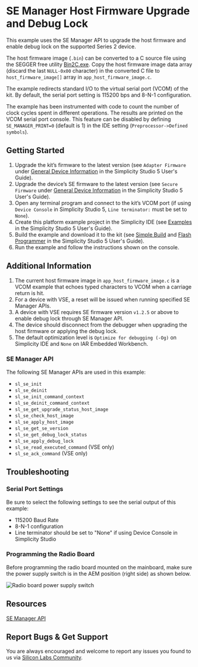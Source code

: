 # SE Manager Host Firmware Upgrade and Debug Lock

This example uses the SE Manager API to upgrade the host firmware and enable debug lock on the supported Series 2 device.

The host firmware image (`.bin`) can be converted to a C source file using the SEGGER free utility [Bin2C.exe](https://www.segger.com/free-utilities/bin2c/). Copy the host firmware image data array (discard the last `NULL-0x00` character) in the converted C file to `host_firmware_image[]` array in `app_host_firmware_image.c`.

The example redirects standard I/O to the virtual serial port (VCOM) of the kit. By default, the serial port setting is 115200 bps and 8-N-1 configuration.

The example has been instrumented with code to count the number of clock cycles spent in different operations. The results are printed on the VCOM serial port console. This feature can be disabled by defining `SE_MANAGER_PRINT=0` (default is 1) in the IDE setting (`Preprocessor->Defined symbols`).

## Getting Started

1. Upgrade the kit’s firmware to the latest version (see `Adapter Firmware` under [General Device Information](https://docs.silabs.com/simplicity-studio-5-users-guide/latest/ss-5-users-guide-about-the-launcher/welcome-and-device-tabs#general-device-information) in the Simplicity Studio 5 User's Guide).
2. Upgrade the device’s SE firmware to the latest version (see `Secure Firmware` under [General Device Information](https://docs.silabs.com/simplicity-studio-5-users-guide/latest/ss-5-users-guide-about-the-launcher/welcome-and-device-tabs#general-device-information) in the Simplicity Studio 5 User's Guide).
3. Open any terminal program and connect to the kit’s VCOM port (if using `Device Console` in Simplicity Studio 5, `Line terminator:` must be set to `None`).
4. Create this platform example project in the Simplicity IDE (see [Examples](https://docs.silabs.com/simplicity-studio-5-users-guide/latest/ss-5-users-guide-getting-started/start-a-project#examples) in the Simplicity Studio 5 User's Guide).
5. Build the example and download it to the kit (see [Simple Build](https://docs.silabs.com/simplicity-studio-5-users-guide/latest/ss-5-users-guide-building-and-flashing/building#simple-build) and [Flash Programmer](https://docs.silabs.com/simplicity-studio-5-users-guide/latest/ss-5-users-guide-building-and-flashing/flashing#flash-programmer) in the Simplicity Studio 5 User's Guide).
6. Run the example and follow the instructions shown on the console.

## Additional Information

1. The current host firmware image in `app_host_firmware_image.c` is a VCOM example that echoes typed characters to VCOM when a carriage return is hit.
2. For a device with VSE, a reset will be issued when running specified SE Manager APIs.
3. A device with VSE requires SE firmware version `v1.2.5` or above to enable debug lock through SE Manager API.
4. The device should disconnect from the debugger when upgrading the host firmware or applying the debug lock.
5. The default optimization level is `Optimize for debugging (-Og)` on Simplicity IDE and `None` on IAR Embedded Workbench.

### SE Manager API

The following SE Manager APIs are used in this example:

* `sl_se_init`
* `sl_se_deinit`
* `sl_se_init_command_context`
* `sl_se_deinit_command_context`
* `sl_se_get_upgrade_status_host_image`
* `sl_se_check_host_image`
* `sl_se_apply_host_image`
* `sl_se_get_se_version`
* `sl_se_get_debug_lock_status`
* `sl_se_apply_debug_lock`
* `sl_se_read_executed_command` (VSE only)
* `sl_se_ack_command` (VSE only)

## Troubleshooting

### Serial Port Settings

Be sure to select the following settings to see the serial output of this example:

* 115200 Baud Rate 
* 8-N-1 configuration
* Line terminator should be set to "None" if using Device Console in Simplicity Studio

### Programming the Radio Board

Before programming the radio board mounted on the mainboard, make sure the power supply switch is in the AEM position (right side) as shown below.

![Radio board power supply switch](image/readme_img0.png)

## Resources

[SE Manager API](https://docs.silabs.com/gecko-platform/latest/service/api/group-sl-se-manager)

## Report Bugs & Get Support

You are always encouraged and welcome to report any issues you found to us via [Silicon Labs Community](https://community.silabs.com/).